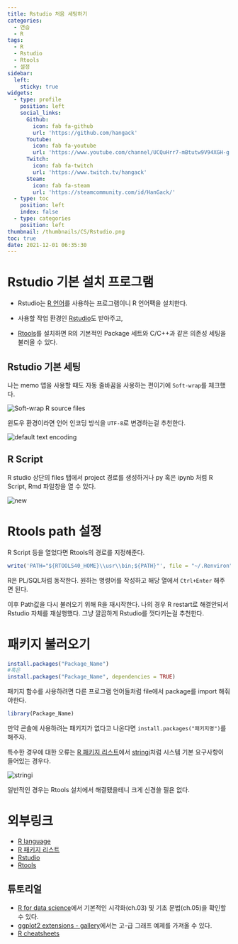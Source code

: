 ```yaml
---
title: Rstudio 처음 세팅하기
categories:
  - 연습
  - R
tags:
  - R
  - Rstudio
  - Rtools
  - 설정
sidebar:
  left:
    sticky: true
widgets:
  - type: profile
    position: left
    social_links:
      Github:
        icon: fab fa-github
        url: 'https://github.com/hangack'
      Youtube:
        icon: fab fa-youtube
        url: 'https://www.youtube.com/channel/UCQuHrr7-mBtutw9V94XGH-g'
      Twitch:
        icon: fab fa-twitch
        url: 'https://www.twitch.tv/hangack'
      Steam:
        icon: fab fa-steam
        url: 'https://steamcommunity.com/id/HanGack/'
  - type: toc
    position: left
    index: false
  - type: categories
    position: left
thumbnail: /thumbnails/CS/Rstudio.png
toc: true
date: 2021-12-01 06:35:30
---
```

  

# Rstudio 기본 설치 프로그램
  
 - Rstudio는 [R 언어](https://cran.r-project.org/bin/windows/base/)를 사용하는 프로그램이니 R 언어팩을 설치한다.

 - 사용할 작업 환경인 [Rstudio](https://www.rstudio.com/products/rstudio/download/#download)도 받아주고,

 - [Rtools](https://cran.r-project.org/bin/windows/Rtools/)를 설치하면 R의 기본적인 Package 세트와 C/C++과 같은 의존성 세팅을 불러올 수 있다.


## Rstudio 기본 세팅

나는 memo 앱을 사용할 때도 자동 줄바꿈을 사용하는 편이기에 `Soft-wrap`를 체크했다.

![Soft-wrap R source files](\images\2112\R-download\soft-warp.png)

윈도우 환경이라면 언어 인코딩 방식을 `UTF-8`로 변경하는걸 추천한다.

![default text encoding](\images\2112\R-download\encoding.png)


## R Script

R studio 상단의 files 탭에서 project 경로를 생성하거나 py 혹은 ipynb 처럼 R Script, Rmd 파일창을 열 수 있다.

![new](\images\2112\R-download\files.png)



# Rtools path 설정

R Script 등을 열었다면 Rtools의 경로를 지정해준다.

```R
write('PATH="${RTOOLS40_HOME}\\usr\\bin;${PATH}"', file = "~/.Renviron", append = TRUE)
```

R은 PL/SQL처럼 동작한다. 원하는 명령어를 작성하고 해당 열에서 `Ctrl+Enter` 해주면 된다.


이후 Path값을 다시 불러오기 위해 R을 재시작한다. 나의 경우 R restart로 해결안되서 Rstudio 자체를 재실행했다.
그냥 깔끔하게 Rstudio를 껏다키는걸 추천한다.


# 패키지 불러오기

```R
install.packages("Package_Name")
#혹은
install.packages("Package_Name", dependencies = TRUE)
```


패키지 함수를 사용하려면 다른 프로그램 언어들처럼 file에서 package를 import 해줘야한다.

```R
library(Package_Name)
```

만약 콘솔에 사용하려는 패키지가 없다고 나온다면 `install.packages("패키지명")`를 해주자.

특수한 경우에 대한 오류는 [R 패키지 리스트](https://cran.r-project.org/web/packages/available_packages_by_date.html)에서 [stringi](https://cran.r-project.org/web/packages/stringi/index.html)처럼 시스템 기본 요구사항이 들어있는 경우다.

![stringi](\images\2112\R-download\stringi.png)

일반적인 경우는 Rtools 설치에서 해결됐을테니 크게 신경쓸 필욘 없다.



# 외부링크
 - [R language](https://cran.r-project.org/bin/windows/base/)
 - [R 패키지 리스트](https://cran.r-project.org/web/packages/available_packages_by_date.html)
 - [Rstudio](https://www.rstudio.com/products/rstudio/download/#download)
 - [Rtools](https://cran.r-project.org/bin/windows/Rtools/)

## 튜토리얼
 - [R for data science](https://r4ds.had.co.nz/)에서 기본적인 시각화(ch.03) 및 기초 문법(ch.05)을 확인할 수 있다.
 - [ggplot2 extensions - gallery](https://exts.ggplot2.tidyverse.org/gallery/)에서는 고-급 그래프 예제를 가져올 수 있다.
 - [R cheatsheets](https://www.rstudio.com/resources/cheatsheets/)